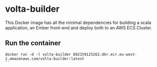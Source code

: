 # volta-builder

This Docker image has all the minimal dependencies for building a scala application, an Ember front-end and deploy both to an AWS ECS Cluster.

## Run the container

```shell
docker run -d -l volta-builder 692159125262.dkr.ecr.eu-west-1.amazonaws.com/volta-builder:latest
``

